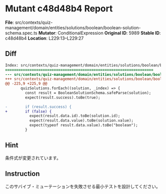 # Mutant c48d48b4 Report

**File**: src/contexts/quiz-management/domain/entities/solutions/boolean/boolean-solution-schema.spec.ts
**Mutator**: ConditionalExpression
**Original ID**: 5989
**Stable ID**: c48d48b4
**Location**: L229:13–L229:27

## Diff

```diff
Index: src/contexts/quiz-management/domain/entities/solutions/boolean/boolean-solution-schema.spec.ts
===================================================================
--- src/contexts/quiz-management/domain/entities/solutions/boolean/boolean-solution-schema.spec.ts	original
+++ src/contexts/quiz-management/domain/entities/solutions/boolean/boolean-solution-schema.spec.ts	mutated #5989
@@ -225,9 +225,9 @@
       quizSolutions.forEach((solution, _index) => {
         const result = BooleanSolutionSchema.safeParse(solution);
         expect(result.success).toBe(true);
 
-        if (result.success) {
+        if (false) {
           expect(result.data.id).toBe(solution.id);
           expect(result.data.value).toBe(solution.value);
           expect(typeof result.data.value).toBe("boolean");
         }
```

## Hint

条件式が変更されています。

## Instruction

このサバイブ・ミューテーションを失敗させる最小テストを設計してください。
